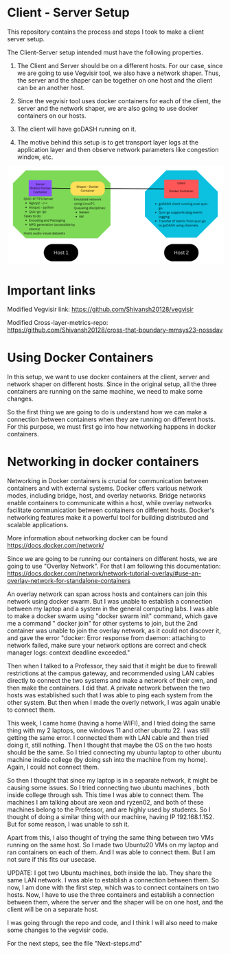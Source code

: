 # Client - Server Setup 
 This repository contains the process and steps I took to make a client server setup.

 The Client-Server setup intended must have the following properties.

 1. The Client and Server should be on a different hosts. For our case, since we are going to use Vegvisir tool, we also have a network shaper. Thus, the server and the shaper can be together on one host and the client can be an another host.

 2. Since the vegvisir tool uses docker containers for each of the client, the server and the network shaper, we are also going to use docker containers on our hosts.

 3. The client will have goDASH running on it.

 4. The motive behind this setup is to get transport layer logs at the application layer and then observe network parameters like congestion window, etc.

![Alt text](https://github.com/Shivansh20128/Client-Server-Setup/blob/7791c4c565b21b03a2889996daf7c692a49fe648/setup.png)
# Important links

Modified Vegvisir link: https://github.com/Shivansh20128/vegvisir

Modified Cross-layer-metrics-repo: https://github.com/Shivansh20128/cross-that-boundary-mmsys23-nossdav

 
 # Using Docker Containers

 In this setup, we want to use docker containers at the client, server and network shaper on different hosts. Since in the original setup, all the three containers are running on the same machine, we need to make some changes.

 So the first thing we are going to do is understand how we can make a connection between containers when they are running on different hosts. For this purpose, we must first go into how networking happens in docker containers.

 # Networking in docker containers

 Networking in Docker containers is crucial for communication between containers and with external systems. Docker offers various network modes, including bridge, host, and overlay networks. Bridge networks enable containers to communicate within a host, while overlay networks facilitate communication between containers on different hosts. Docker's networking features make it a powerful tool for building distributed and scalable applications.

 More information about networking docker can be found https://docs.docker.com/network/

 Since we are going to be running our containers on different hosts, we are going to use "Overlay Network".
 For that I am following this documentation: https://docs.docker.com/network/network-tutorial-overlay/#use-an-overlay-network-for-standalone-containers

An overlay network can span across hosts and containers can join this network using docker swarm. But I was unable to establish a connection between my laptop and a system in the general computing labs. I was able to make a docker swarm using "docker swarm init" command, which gave me a command " docker join" for other systems to join, but the 2nd container was unable to join the overlay network, as it could not discover it, and gave the error "docker: Error response from daemon: attaching to network failed, make sure your network options are correct and check manager logs: context deadline exceeded."


Then when I talked to a Professor, they said that it might be due to firewall restrictions at the campus gateway, and recommended using LAN cables directly to connect the two systems and make a network of their own, and then make the containers. I did that. A private network between the two hosts was established such that I was able to ping each system from the other system. But then when I made the overly network, I was again unable to connect them.


This week, I came home (having a home WIFI), and I tried doing the same thing with my 2 laptops, one windows 11 and other ubuntu 22. I was still getting the same error. I connected them with LAN cable and then tried doing it, still nothing.
Then I thought that maybe the OS on the two hosts should be the same. So I tried connecting my ubuntu laptop to other ubuntu machine inside college (by doing ssh into the machine from my home). Again, I could not connect them.

So then I thought that since my laptop is in a separate network, it might be causing some issues. So I tried connecting two ubuntu machines ,  both inside college through ssh. This time I was able to connect them. The machines I am talking about are xeon and ryzen02, and both of these machines belong to the Professor, and are highly used by students. So I thought of doing a similar thing with our machine, having IP 192.168.1.152. But for some reason, I was unable to ssh it.

Apart from this, I also thought of trying the same thing between two VMs running on the same host. So I made two Ubuntu20 VMs on my laptop and ran containers on each of them. And I was able to connect them. But I am not sure if this fits our usecase.

UPDATE:
I got two Ubuntu machines, both inside the lab. They share the same LAN network. 
I was able to establish a connection between them. So now, I am done with the first step, which was to connect containers on two hosts. Now, I have to use the three containers and establish a connection between them, where the server and the shaper will be on one host, and the client will be on a separate host.

I was going through the repo and code, and I think I will also need to make some changes to the vegvisir code.

For the next steps, see the file "Next-steps.md"

